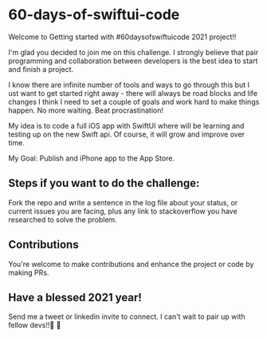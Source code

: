 # 60-days-of-swiftui-code

Welcome to Getting started with #60daysofswiftuicode 2021 project!! 

I'm glad you decided to join me on this challenge. I strongly believe that pair programming and collaboration between developers is the best idea to start and finish a project.

I know there are infinite number of tools and ways to go through this but I ust want to get started right away - there will always be road blocks and life changes I think I need to set a couple of goals and work hard to make things happen. No more waiting. Beat procrastination!

My idea is to code a full iOS app with SwiftUI where will be learning and testing up on the new Swift api. Of course, it will grow and improve over time.

My Goal: Publish and iPhone app to the App Store.

## Steps if you want to do the challenge:
Fork the repo and write a sentence in the log file about your status, or current issues you are facing, plus any link to stackoverflow you have researched to solve the problem.

## Contributions
You're welcome to make contributions and enhance the project or code by making PRs.

## Have a blessed 2021 year!
Send me a tweet or linkedin invite to connect. I can't wait to pair up with fellow devs!!🧰 🚀


